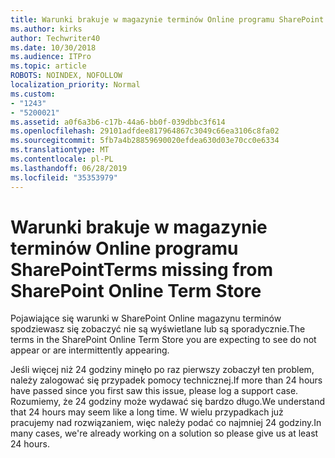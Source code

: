 ```yaml
---
title: Warunki brakuje w magazynie terminów Online programu SharePoint
ms.author: kirks
author: Techwriter40
ms.date: 10/30/2018
ms.audience: ITPro
ms.topic: article
ROBOTS: NOINDEX, NOFOLLOW
localization_priority: Normal
ms.custom:
- "1243"
- "5200021"
ms.assetid: a0f6a3b6-c17b-44a6-bb0f-039dbbc3f614
ms.openlocfilehash: 29101adfdee817964867c3049c66ea3106c8fa02
ms.sourcegitcommit: 5fb7a4b28859690020efdea630d03e70cc0e6334
ms.translationtype: MT
ms.contentlocale: pl-PL
ms.lasthandoff: 06/28/2019
ms.locfileid: "35353979"
---
```

# <a name="terms-missing-from-sharepoint-online-term-store"></a><span data-ttu-id="97386-102">Warunki brakuje w magazynie terminów Online programu SharePoint</span><span class="sxs-lookup"><span data-stu-id="97386-102">Terms missing from SharePoint Online Term Store</span></span>

<span data-ttu-id="97386-103">Pojawiające się warunki w SharePoint Online magazynu terminów spodziewasz się zobaczyć nie są wyświetlane lub są sporadycznie.</span><span class="sxs-lookup"><span data-stu-id="97386-103">The terms in the SharePoint Online Term Store you are expecting to see do not appear or are intermittently appearing.</span></span>
  
<span data-ttu-id="97386-104">Jeśli więcej niż 24 godziny minęło po raz pierwszy zobaczył ten problem, należy zalogować się przypadek pomocy technicznej.</span><span class="sxs-lookup"><span data-stu-id="97386-104">If more than 24 hours have passed since you first saw this issue, please log a support case.</span></span> <span data-ttu-id="97386-105">Rozumiemy, że 24 godziny może wydawać się bardzo długo.</span><span class="sxs-lookup"><span data-stu-id="97386-105">We understand that 24 hours may seem like a long time.</span></span> <span data-ttu-id="97386-106">W wielu przypadkach już pracujemy nad rozwiązaniem, więc należy podać co najmniej 24 godziny.</span><span class="sxs-lookup"><span data-stu-id="97386-106">In many cases, we're already working on a solution so please give us at least 24 hours.</span></span>
  